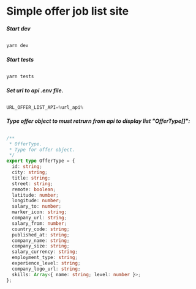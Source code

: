 # Simple offer job list site

##### Start dev
##
```typescript
yarn dev
```

##### Start tests
##
```typescript
yarn tests
```

##### Set url to api .env file.
##
```typescript
URL_OFFER_LIST_API=%url_api%
```

##### Type offer object to must retrurn from api to display list "OfferType[]": 

##
##
```typescript
/**
 * OfferType.
 * Type for offer object.
 */
export type OfferType = {
  id: string;
  city: string;
  title: string;
  street: string;
  remote: boolean;
  latitude: number;
  longitude: number;
  salary_to: number;
  marker_icon: string;
  company_url: string;
  salary_from: number;
  country_code: string;
  published_at: string;
  company_name: string;
  company_size: string;
  salary_currency: string;
  employment_type: string;
  experience_level: string;
  company_logo_url: string;
  skills: Array<{ name: string; level: number }>;
};
```